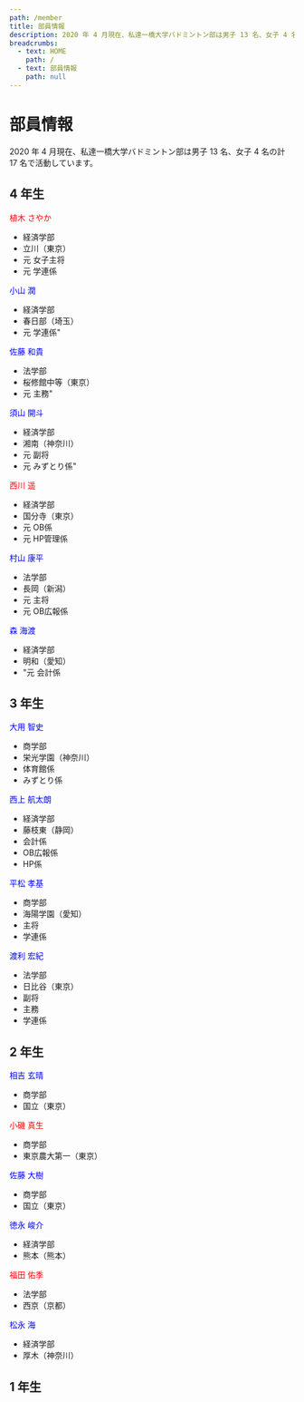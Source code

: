```yaml
---
path: /member
title: 部員情報
description: 2020 年 4 月現在、私達一橋大学バドミントン部は男子 13 名、女子 4 名の計 17 名で活動しています。
breadcrumbs:
  - text: HOME
    path: /
  - text: 部員情報
    path: null
---
```


# 部員情報

2020 年 4 月現在、私達一橋大学バドミントン部は男子 13 名、女子 4 名の計 17 名で活動しています。

<div id="page-member">

## 4 年生

<font color="red">植木 さやか</font>

- 経済学部
- 立川（東京）
- 元 女子主将
- 元 学連係

<font color="blue">小山 潤</font>

- 経済学部
- 春日部（埼玉）
- 元 学連係"

<font color="blue">佐藤 和貴</font>

- 法学部
- 桜修館中等（東京）
- 元 主務"

<font color="blue">須山 開斗</font>

- 経済学部
- 湘南（神奈川）
- 元 副将
- 元 みずとり係"

<font color="red">西川 遥</font>

- 経済学部
- 国分寺（東京）
- 元 OB係
- 元 HP管理係

<font color="blue">村山 康平</font>

- 法学部
- 長岡（新潟）
- 元 主将
- 元 OB広報係

<font color="blue">森 海渡</font>

- 経済学部
- 明和（愛知）
- "元 会計係

## 3 年生

<font color="blue">大用 智史</font>

- 商学部
- 栄光学園（神奈川）
- 体育館係
- みずとり係

<font color="blue">西上 航太朗</font>

- 経済学部
- 藤枝東（静岡）
- 会計係
- OB広報係
- HP係

<font color="blue">平松 孝基</font>

- 商学部
- 海陽学園（愛知）
- 主将
- 学連係

<font color="blue">渡利 宏紀</font>

- 法学部
- 日比谷（東京）
- 副将
- 主務
- 学連係

## 2 年生

<font color="blue">相吉 玄晴</font>

- 商学部
- 国立（東京）

<font color="red">小磯 真生</font>

- 商学部
- 東京農大第一（東京）

<font color="blue">佐藤 大樹</font>

- 商学部
- 国立（東京）

<font color="blue">徳永 峻介</font>

- 経済学部
- 熊本（熊本）

<font color="red">福田 佑季</font>

- 法学部
- 西京（京都）

<font color="blue">松永 海</font>

- 経済学部
- 厚木（神奈川）

## 1 年生

</div>

